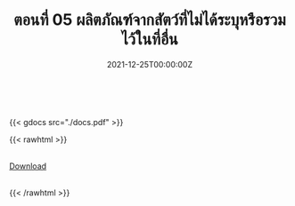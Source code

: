 ﻿---
linktitle: 05  ผลิตภัณฑ์จากสัตว์ที่ไม่ได้ระบุหรือรวมไว้ในที่อื่น

title:  ตอนที่ 05  ผลิตภัณฑ์จากสัตว์ที่ไม่ได้ระบุหรือรวมไว้ในที่อื่น
date: "2021-12-25T00:00:00Z"
lastmod: "2021-12-25T00:00:00Z"
draft: false
toc: false 
type: series 
categories: ["พิกัดศุลกากร"]
tags: ["รหัสสถิติ"]
authors: ["admin"]
menu:
  ts_2022:
    parent: รหัสสถิติสินค้า ฉบับปี 2565
    weight: 5

weight: 5
---

<br>

{{< gdocs src="./docs.pdf" >}}


{{< rawhtml >}}
<br>

<br>
<div class="article-tags">
<a class="badge badge-danger" href="./docs.pdf" target="_blank" id="download_files_new">Download</a>

</div>
<br>

{{< /rawhtml >}}
